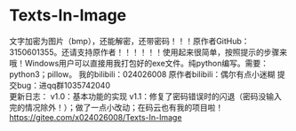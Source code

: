 # Texts-In-Image
文字加密为图片（bmp），还能解密，还带密码！！！原作者GitHub：3150601355。还请支持原作者！！！！！！使用起来很简单，按照提示的步骤来哦！Windows用户可以直接用我打包好的exe文件。纯python编写。需要：python3；pillow。
我的bilibili：024026008
原作者bilibili：偶尔有点小迷糊
提交bug：进qq群1035742040
<br>
更新日志：
v1.0：基本功能的实现
v1.1：修复了密码错误时的闪退（密码没输入完的情况除外！）；做了一点小改动；在码云也有我的项目啦！https://gitee.com/x024026008/Texts-In-Image
